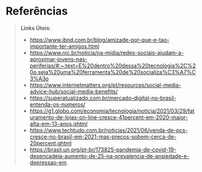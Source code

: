 # Referências

> **Links Úteis**:
> - https://www.ibnd.com.br/blog/amizade-por-que-e-tao-importante-ter-amigos.html
> - https://www.nic.br/noticia/na-midia/redes-sociais-ajudam-a-aproximar-jovens-nas-periferias/#:~:text=E%20dentro%20dessa%20tecnologia%2C%20o,seja%20uma%20ferramenta%20de%20socializa%C3%A7%C3%A3o
> - https://www.internetmatters.org/pt/resources/social-media-advice-hub/social-media-benefits/
> - https://superatualizado.com.br/mercado-digital-no-brasil-entenda-os-numeros/
> - https://g1.globo.com/economia/tecnologia/noticia/2021/03/29/faturamento-de-lojas-on-line-cresce-41percent-em-2020-maior-alta-em-13-anos.ghtml
> - https://www.techtudo.com.br/noticias/2021/06/venda-de-pcs-cresce-no-brasil-em-2021-mas-precos-sobem-cerca-de-20percent.ghtml
> - https://brasil.un.org/pt-br/173825-pandemia-de-covid-19-desencadeia-aumento-de-25-na-prevalencia-de-ansiedade-e-depressao-em
